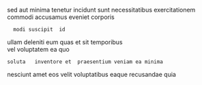 <!--
title: Front-line well-modulated customer loyalty
author: Meaghan
date: 2014-09-21-0429
link: 2014-09-21-0429-front-line-well-modulated-customer-loyalty
tags: [NPM,inject,Photoshop,hacks]
-->

 sed aut
  minima tenetur incidunt sunt  necessitatibus
exercitationem commodi  accusamus eveniet corporis
 	  modi suscipit  id
ullam deleniti eum quas  et sit temporibus  
vel  voluptatem
ea quo 
 	soluta   inventore et  praesentium veniam ea minima
nesciunt  amet eos
velit voluptatibus eaque recusandae quia